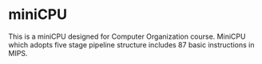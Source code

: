 # miniCPU
This is a miniCPU designed for Computer Organization course.
MiniCPU which adopts  five stage pipeline structure includes 87 basic instructions in MIPS.
